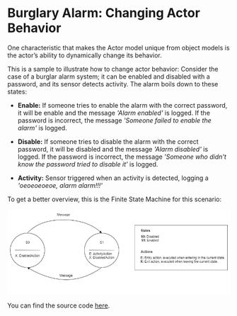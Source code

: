 # Burglary Alarm: Changing Actor Behavior

One characteristic that makes the Actor model unique from object models is the actor’s ability to dynamically change its behavior.

This is a sample to illustrate how to change actor behavior:
Consider the case of a burglar alarm system; it can be enabled and disabled with a password, and its sensor detects activity. The alarm boils down to these states:

- **Enable:** If someone tries to enable the alarm with the correct password, it will be enable and the message *'Alarm enabled'* is logged. If the password is incorrect, the message *'Someone failed to enable the alarm'* is logged.

- **Disable:** If someone tries to disable the alarm with the correct password, it will be disabled and the message *'Alarm disabled'* is logged. If the password is incorrect, the message *'Someone who didn't know the password tried to disable it'* is logged.

- **Activity:** Sensor triggered when an activity is detected, logging a *'oeoeoeoeoe, alarm alarm!!!'*

To get a better overview, this is the Finite State Machine for this scenario:

![Alarm Finite State Machine](../images/alarm.jpg)

You can find the source code [here](https://github.com/fernandoBRS/akka-java-samples/tree/master/samples/src/main/java/com/akka/sample/alarm).
